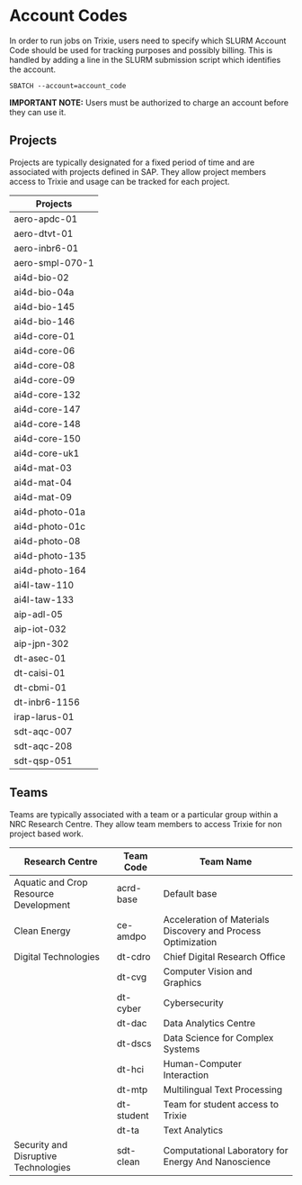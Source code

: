 # Account Codes

In order to run jobs on Trixie, users need to specify which SLURM Account Code should be used for
tracking purposes and possibly billing. This is handled by adding a line in the SLURM submission
script which identifies the account.

```
SBATCH --account=account_code
```

**IMPORTANT NOTE:** Users must be authorized to charge an account before they can use it.

## Projects

Projects are typically designated for a fixed period of time and are associated with projects
defined in SAP. They allow project members access to Trixie and usage can be tracked for each
project.

| Projects        |
| --------------- |
| aero-apdc-01    |
| aero-dtvt-01    |
| aero-inbr6-01   |
| aero-smpl-070-1 |
| ai4d-bio-02     |
| ai4d-bio-04a    |
| ai4d-bio-145    |
| ai4d-bio-146    |
| ai4d-core-01    |
| ai4d-core-06    |
| ai4d-core-08    |
| ai4d-core-09    |
| ai4d-core-132   |
| ai4d-core-147   |
| ai4d-core-148   |
| ai4d-core-150   |
| ai4d-core-uk1   |
| ai4d-mat-03     |
| ai4d-mat-04     |
| ai4d-mat-09     |
| ai4d-photo-01a  |
| ai4d-photo-01c  |
| ai4d-photo-08   |
| ai4d-photo-135  |
| ai4d-photo-164  |
| ai4l-taw-110    |
| ai4l-taw-133    |
| aip-adl-05      |
| aip-iot-032     |
| aip-jpn-302     |
| dt-asec-01      |
| dt-caisi-01     |
| dt-cbmi-01      |
| dt-inbr6-1156   |
| irap-larus-01   |
| sdt-aqc-007     |
| sdt-aqc-208     |
| sdt-qsp-051     |

## Teams

Teams are typically associated with a team or a particular group within a NRC Research Centre. They
allow team members to access Trixie for non project based work.

| Research Centre                       | Team Code  | Team Name                                                    |
| -----------------------------------   | ---------- | ------------------------------------------------------------ |
| Aquatic and Crop Resource Development | acrd-base  | Default base                                                 |
| Clean Energy                          | ce-amdpo   | Acceleration of Materials Discovery and Process Optimization |
| Digital Technologies                  | dt-cdro    | Chief Digital Research Office                                |
|                                       | dt-cvg     | Computer Vision and Graphics                                 |
|                                       | dt-cyber   | Cybersecurity                                                |
|                                       | dt-dac     | Data Analytics Centre                                        |
|                                       | dt-dscs    | Data Science for Complex Systems                             |
|                                       | dt-hci     | Human-Computer Interaction                                   |
|                                       | dt-mtp     | Multilingual Text Processing                                 |
|                                       | dt-student | Team for student access to Trixie                            |
|                                       | dt-ta      | Text Analytics                                               |
|Security and Disruptive Technologies   | sdt-clean  | Computational Laboratory for Energy And Nanoscience          |
